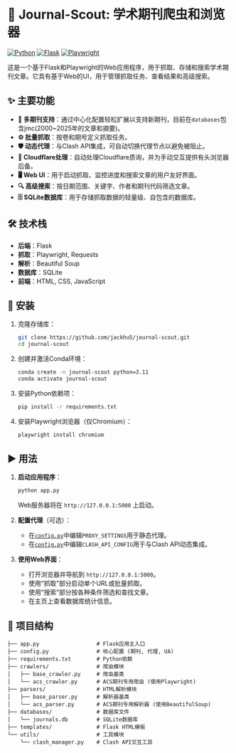 # 🧪 Journal-Scout: 学术期刊爬虫和浏览器

[![Python](https://img.shields.io/badge/Python-3.11-blue?style=for-the-badge&logo=python)](https://www.python.org/)
[![Flask](https://img.shields.io/badge/Flask-2.x-black?style=for-the-badge&logo=flask)](https://flask.palletsprojects.com/)
[![Playwright](https://img.shields.io/badge/Playwright-1.2x-green?style=for-the-badge&logo=playwright)](https://playwright.dev/)

这是一个基于Flask和Playwright的Web应用程序，用于抓取、存储和搜索学术期刊文章。它具有基于Web的UI，用于管理抓取任务、查看结果和高级搜索。

## ✨ 主要功能

*   **📰 多期刊支持**：通过中心化配置轻松扩展以支持新期刊，目前在`databases`包含jmc(2000~2025年的文章和摘要)。
*   **⚙️ 批量抓取**：按卷和期号定义抓取任务。
*   **🛡️ 动态代理**：与Clash API集成，可自动切换代理节点以避免被阻止。
*   **🤖 Cloudflare处理**：自动处理Cloudflare质询，并为手动交互提供有头浏览器后备。
*   **🖥️ Web UI**：用于启动抓取、监控进度和搜索文章的用户友好界面。
*   **🔍 高级搜索**：按日期范围、关键字、作者和期刊代码筛选文章。
*   **🗄️ SQLite数据库**：用于存储抓取数据的轻量级、自包含的数据库。

## 🛠️ 技术栈

*   **后端**：Flask
*   **抓取**：Playwright, Requests
*   **解析**：Beautiful Soup
*   **数据库**：SQLite
*   **前端**：HTML, CSS, JavaScript

## 🚀 安装

1.  克隆存储库：
    ```bash
    git clone https://github.com/jackhu5/journal-scout.git
    cd journal-scout
    ```

2.  创建并激活Conda环境：
    ```bash
    conda create -n journal-scout python=3.11
    conda activate journal-scout
    ```

3.  安装Python依赖项：
    ```bash
    pip install -r requirements.txt
    ```

4.  安装Playwright浏览器（仅Chromium）：
    ```bash
    playwright install chromium
    ```

## ▶️ 用法

1.  **启动应用程序**：
    ```bash
    python app.py
    ```
    Web服务器将在 `http://127.0.0.1:5000` 上启动。

2.  **配置代理**（可选）：
    *   在[`config.py`](config.py:97)中编辑`PROXY_SETTINGS`用于静态代理。
    *   在[`config.py`](config.py:106)中编辑`CLASH_API_CONFIG`用于与Clash API动态集成。

3.  **使用Web界面**：
    *   打开浏览器并导航到 `http://127.0.0.1:5000`。
    *   使用“抓取”部分启动单个URL或批量抓取。
    *   使用“搜索”部分按各种条件筛选和查找文章。
    *   在主页上查看数据库统计信息。

## 📂 项目结构
```
├── app.py                  # Flask应用主入口
├── config.py               # 核心配置 (期刊, 代理, UA)
├── requirements.txt        # Python依赖
├── crawlers/               # 爬虫模块
│   ├── base_crawler.py     # 爬虫基类
│   └── acs_crawler.py      # ACS期刊专用爬虫 (使用Playwright)
├── parsers/                # HTML解析模块
│   ├── base_parser.py      # 解析器基类
│   └── acs_parser.py       # ACS期刊专用解析器 (使用BeautifulSoup)
├── databases/              # 数据库文件
│   └── journals.db         # SQLite数据库
├── templates/              # Flask HTML模板
└── utils/                  # 工具模块
    └── clash_manager.py    # Clash API交互工具
